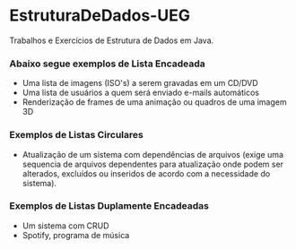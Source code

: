 # EstruturaDeDados-UEG
Trabalhos e Exercícios de Estrutura de Dados em Java.

### Abaixo segue exemplos de Lista Encadeada
- Uma lista de imagens (ISO's) a serem gravadas em um CD/DVD
- Uma lista de usuários a quem será enviado e-mails automáticos
- Renderização de frames de uma animação ou quadros de uma imagem 3D

### Exemplos de Listas Circulares
- Atualização de um sistema com dependências de arquivos (exige uma sequencia de arquivos dependentes para atualização onde podem ser alterados, excluídos ou inseridos de acordo com a necessidade do sistema).


### Exemplos de Listas Duplamente Encadeadas
- Um sistema com CRUD
- Spotify, programa de música